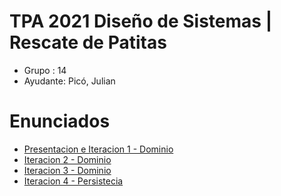 # TPA 2021 Diseño de Sistemas | Rescate de Patitas


- Grupo : 14
- Ayudante: Picó, Julian


# Enunciados

- [Presentacion e Iteracion 1 - Dominio](https://docs.google.com/document/d/1s0mrkfGcUcXJduzBrvVDLfj_fNwAhelerPuzlotQB9Y)
- [Iteracion 2 - Dominio](https://docs.google.com/document/d/1FBd9pkQ7Cvy5weS4PzNFnEEHLnmmrJZX4cpGnpuZY9U/edit#)
- [Iteracion 3 - Dominio](https://docs.google.com/document/d/1VIW_oYMI213rGapRtj3srDHwxm9OXfN9X-826hyXUv4/edit#)
- [Iteracion 4 - Persistecia](https://docs.google.com/document/d/e/2PACX-1vRvFTDJ2FMiWZR7jHuhYcZatwLPLP5Xj8yEmv17ArmJbW4TNI6arvpi1X7DSmUEcAswwBBB82O0KT2V/pub)

